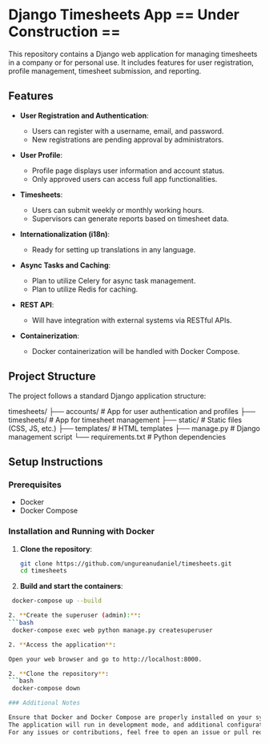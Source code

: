 # Django Timesheets App == Under Construction ==

This repository contains a Django web application for managing timesheets in a company or for personal use. It includes features for user registration, profile management, timesheet submission, and reporting.

## Features

- **User Registration and Authentication**:
  - Users can register with a username, email, and password.
  - New registrations are pending approval by administrators.
  
- **User Profile**:
  - Profile page displays user information and account status.
  - Only approved users can access full app functionalities.

- **Timesheets**:
  - Users can submit weekly or monthly working hours.
  - Supervisors can generate reports based on timesheet data.
  
- **Internationalization (i18n)**:
  - Ready for setting up translations in any language.
  
- **Async Tasks and Caching**:
  - Plan to utilize Celery for async task management.
  - Plan to utilize Redis for caching.

- **REST API**:
  - Will have integration with external systems via RESTful APIs.

- **Containerization**:
  - Docker containerization will be handled with Docker Compose.

## Project Structure

The project follows a standard Django application structure:

timesheets/ ├── accounts/ # App for user authentication and profiles ├── timesheets/ # App for timesheet management ├── static/ # Static files (CSS, JS, etc.) ├── templates/ # HTML templates ├── manage.py # Django management script └── requirements.txt # Python dependencies


## Setup Instructions

### Prerequisites

- Docker
- Docker Compose

### Installation and Running with Docker

1. **Clone the repository**:
   ```bash
   git clone https://github.com/ungureanudaniel/timesheets.git
   cd timesheets

2. **Build and start the containers**:
  ```bash 
   docker-compose up --build

2. **Create the superuser (admin):**:
  ```bash 
   docker-compose exec web python manage.py createsuperuser

2. **Access the application**:

Open your web browser and go to http://localhost:8000.

2. **Clone the repository**:
  ```bash 
   docker-compose down

### Additional Notes

Ensure that Docker and Docker Compose are properly installed on your system.
The application will run in development mode, and additional configuration may be necessary for production use.
For any issues or contributions, feel free to open an issue or pull request in the repository.

